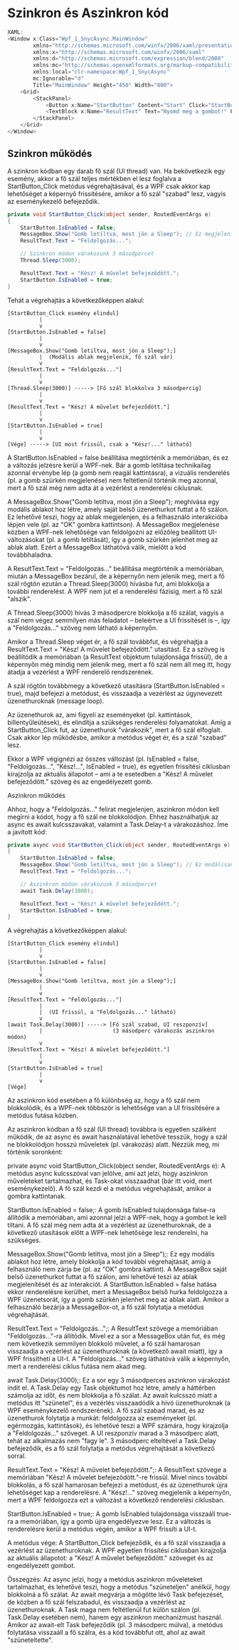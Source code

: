 # Szinkron és Aszinkron kód


```cs
XAML:
<Window x:Class="Wpf_1_SnycAsync.MainWindow"
        xmlns="http://schemas.microsoft.com/winfx/2006/xaml/presentation"
        xmlns:x="http://schemas.microsoft.com/winfx/2006/xaml"
        xmlns:d="http://schemas.microsoft.com/expression/blend/2008"
        xmlns:mc="http://schemas.openxmlformats.org/markup-compatibility/2006"
        xmlns:local="clr-namespace:Wpf_1_SnycAsync"
        mc:Ignorable="d"
        Title="MainWindow" Height="450" Width="800">
    <Grid>
        <StackPanel>
            <Button x:Name="StartButton" Content="Start" Click="StartButton_Click" Width="100" Height="30" Margin="10"/>
            <TextBlock x:Name="ResultText" Text="Nyomd meg a gombot!" FontSize="16" VerticalAlignment="Center" HorizontalAlignment="Center"/>
        </StackPanel>
    </Grid>
</Window>
```



## Szinkron működés

A szinkron kódban egy darab fő szál (UI thread) van. Ha bekövetkezik egy esemény, akkor a fő szál teljes mértékben el lesz foglalva a StartButton_Click metódus végrehajtásával, és a WPF csak akkor kap lehetőséget a képernyő frissítésére, amikor a fő szál "szabad" lesz, vagyis az eseménykezelő befejeződik.

```cs
private void StartButton_Click(object sender, RoutedEventArgs e)
{
    StartButton.IsEnabled = false;
    MessageBox.Show("Gomb letiltva, most jön a Sleep"); // Ez megjelenik
    ResultText.Text = "Feldolgozás...";

    // Szinkron módon várakozunk 3 másodpercet
    Thread.Sleep(3000);

    ResultText.Text = "Kész! A művelet befejeződött.";
    StartButton.IsEnabled = true;
}
```


Tehát a végrehajtás a következőképpen alakul:
```console
[StartButton_Click esemény elindul]
          |
          v
[StartButton.IsEnabled = false] 
          |
          v
[MessageBox.Show("Gomb letiltva, most jön a Sleep");]
          |  (Modális ablak megjelenik, fő szál vár)
          v
[ResultText.Text = "Feldolgozás..."]
          |
          v
[Thread.Sleep(3000)] -----> [Fő szál blokkolva 3 másodpercig]
          |
          v
[ResultText.Text = "Kész! A művelet befejeződött."]
          |
          v
[StartButton.IsEnabled = true]
          |
          v
[Vége] -----> [UI most frissül, csak a "Kész!..." látható]
```

A StartButton.IsEnabled = false beállítása megtörténik a memóriában, és ez a változás jelzésre kerül a WPF-nek. Bár a gomb letiltása technikailag azonnal érvénybe lép (a gomb nem reagál kattintásra), a vizuális renderelés (pl. a gomb szürkén megjelenése) nem feltétlenül történik meg azonnal, mert a fő szál még nem adta át a vezérlést a renderelési ciklusnak.

A MessageBox.Show("Gomb letiltva, most jön a Sleep"); meghívása egy modális ablakot hoz létre, amely saját belső üzenethurkot futtat a fő szálon. Ez lehetővé teszi, hogy az ablak megjelenjen, és a felhasználó interakcióba lépjen vele (pl. az "OK" gombra kattintson). A MessageBox megjelenése közben a WPF-nek lehetősége van feldolgozni az előzőleg beállított UI-változásokat (pl. a gomb letiltását), így a gomb szürkén jelenhet meg az ablak alatt. Ezért a MessageBox láthatóvá válik, mielőtt a kód továbbhaladna.

A ResultText.Text = "Feldolgozás..." beállítása megtörténik a memóriában, miután a MessageBox bezárul, de a képernyőn nem jelenik meg, mert a fő szál rögtön ezután a Thread.Sleep(3000) hívásba fut, ami blokkolja a további renderelést. A WPF nem jut el a renderelési fázisig, mert a fő szál "alszik".

A Thread.Sleep(3000) hívás 3 másodpercre blokkolja a fő szálat, vagyis a szál nem végez semmilyen más feladatot – beleértve a UI frissítését is –, így a "Feldolgozás..." szöveg nem látható a képernyőn.

Amikor a Thread.Sleep véget ér, a fő szál továbbfut, és végrehajtja a ResultText.Text = "Kész! A művelet befejeződött." utasítást. Ez a szöveg is beállítódik a memóriában (a ResultText objektum tulajdonsága frissül), de a képernyőn még mindig nem jelenik meg, mert a fő szál nem áll meg itt, hogy átadja a vezérlést a WPF renderelő rendszerének.

A szál rögtön továbbmegy a következő utasításra (StartButton.IsEnabled = true), majd befejezi a metódust, és visszaadja a vezérlést az úgynevezett üzenethuroknak (message loop).

Az üzenethurok az, ami figyeli az eseményeket (pl. kattintások, billentyűleütések), és elindítja a szükséges renderelési folyamatokat. Amíg a StartButton_Click fut, az üzenethurok "várakozik", mert a fő szál elfoglalt. Csak akkor lép működésbe, amikor a metódus véget ér, és a szál "szabad" lesz.

Ekkor a WPF végignézi az összes változást (pl. IsEnabled = false, "Feldolgozás...", "Kész!...", IsEnabled = true), és egyetlen frissítési ciklusban kirajzolja az aktuális állapotot – ami a te esetedben a "Kész! A művelet befejeződött." szöveg és az engedélyezett gomb.


Aszinkron működés

Ahhoz, hogy a "Feldolgozás..." felirat megjelenjen, aszinkron módon kell megírni a kódot, hogy a fő szál ne blokkolódjon. Ehhez használhatjuk az async és await kulcsszavakat, valamint a Task.Delay-t a várakozáshoz. Íme a javított kód:

```cs
private async void StartButton_Click(object sender, RoutedEventArgs e)
{
    StartButton.IsEnabled = false;
    MessageBox.Show("Gomb letiltva, most jön a Sleep"); // Ez modálisan megjelenik
    ResultText.Text = "Feldolgozás...";

    // Aszinkron módon várakozunk 3 másodpercet
    await Task.Delay(3000);

    ResultText.Text = "Kész! A művelet befejeződött.";
    StartButton.IsEnabled = true;
}
```


A végrehajtás a következőképpen alakul:
```console
[StartButton_Click esemény elindul]
          |
          v
[StartButton.IsEnabled = false]
          |
          v
[MessageBox.Show("Gomb letiltva, most jön a Sleep");]
          |
          v
[ResultText.Text = "Feldolgozás..."]
          |  
          |  (UI frissül, a "Feldolgozás..." látható)
          v
[await Task.Delay(3000)] -----> [Fő szál szabad, UI reszponzív]
          |                      (3 másodperc várakozás aszinkron módon)
          v
[ResultText.Text = "Kész! A művelet befejeződött."]
          |
          v
[StartButton.IsEnabled = true]
          |
          v
[Vége]
```

Az aszinkron kód esetében a fő különbség az, hogy a fő szál nem blokkolódik, és a WPF-nek többször is lehetősége van a UI frissítésére a metódus futása közben.

Az aszinkron kódban a fő szál (UI thread) továbbra is egyetlen szálként működik, de az async és await használatával lehetővé tesszük, hogy a szál ne blokkolódjon hosszú műveletek (pl. várakozás) alatt. Nézzük meg, mi történik soronként:

private async void StartButton_Click(object sender, RoutedEventArgs e):
A metódus async kulcsszóval van jelölve, ami azt jelzi, hogy aszinkron műveleteket tartalmazhat, és Task-okat visszaadhat (bár itt void, mert eseménykezelő).
A fő szál kezdi el a metódus végrehajtását, amikor a gombra kattintanak.

StartButton.IsEnabled = false;:
A gomb IsEnabled tulajdonsága false-ra állítódik a memóriában, ami azonnal jelzi a WPF-nek, hogy a gombot le kell tiltani.
A fő szál még nem adta át a vezérlést az üzenethuroknak, de a következő utasítások előtt a WPF-nek lehetősége lesz renderelni, ha szükséges.

MessageBox.Show("Gomb letiltva, most jön a Sleep");:
Ez egy modális ablakot hoz létre, amely blokkolja a kód további végrehajtását, amíg a felhasználó nem zárja be (pl. az "OK" gombra kattint).
A MessageBox saját belső üzenethurkot futtat a fő szálon, ami lehetővé teszi az ablak megjelenítését és az interakciót.
A StartButton.IsEnabled = false hatása ekkor renderelésre kerülhet, mert a MessageBox belső hurka feldolgozza a WPF üzenetsorát, így a gomb szürkén jelenhet meg az ablak alatt.
Amikor a felhasználó bezárja a MessageBox-ot, a fő szál folytatja a metódus végrehajtását.

ResultText.Text = "Feldolgozás...";:
A ResultText szövege a memóriában "Feldolgozás..."-ra állítódik.
Mivel ez a sor a MessageBox után fut, és még nem következik semmilyen blokkoló művelet, a fő szál hamarosan visszaadja a vezérlést az üzenethuroknak (a következő await miatt), így a WPF frissítheti a UI-t.
A "Feldolgozás..." szöveg láthatóvá válik a képernyőn, mert a renderelési ciklus futása nem akad meg.

await Task.Delay(3000);:
Ez a sor egy 3 másodperces aszinkron várakozást indít el. A Task.Delay egy Task objektumot hoz létre, amely a háttérben számolja az időt, és nem blokkolja a fő szálat.
Az await kulcsszó miatt a metódus itt "szünetel", és a vezérlés visszaadódik a hívó üzenethuroknak (a WPF eseménykezelő rendszerének).
A fő szál szabad marad, és az üzenethurok folytatja a munkát: feldolgozza az eseményeket (pl. egérmozgás, kattintások), és lehetővé teszi a WPF számára, hogy kirajzolja a "Feldolgozás..." szöveget.
A UI reszponzív marad a 3 másodperc alatt, tehát az alkalmazás nem "fagy le".
3 másodperc elteltével a Task.Delay befejeződik, és a fő szál folytatja a metódus végrehajtását a következő sorral.

ResultText.Text = "Kész! A művelet befejeződött.";:
A ResultText szövege a memóriában "Kész! A művelet befejeződött."-re frissül.
Mivel nincs további blokkolás, a fő szál hamarosan befejezi a metódust, és az üzenethurok újra lehetőséget kap a renderelésre.
A "Kész!..." szöveg megjelenik a képernyőn, mert a WPF feldolgozza ezt a változást a következő renderelési ciklusban.

StartButton.IsEnabled = true;:
A gomb IsEnabled tulajdonsága visszaáll true-ra a memóriában, így a gomb újra engedélyezve lesz.
Ez a változás is renderelésre kerül a metódus végén, amikor a WPF frissíti a UI-t.

A metódus vége:
A StartButton_Click befejeződik, és a fő szál visszaadja a vezérlést az üzenethuroknak.
A WPF egyetlen frissítési ciklusban kirajzolja az aktuális állapotot: a "Kész! A művelet befejeződött." szöveget és az engedélyezett gombot.


Összegzés:
Az async jelzi, hogy a metódus aszinkron műveleteket tartalmazhat, és lehetővé teszi, hogy a metódus "szüneteljen" anélkül, hogy blokkolná a fő szálat.
Az await megvárja a mögötte lévő Task befejezését, de közben a fő szál felszabadul, és visszaadja a vezérlést az üzenethuroknak. A Task maga nem feltétlenül fut külön szálon (pl. Task.Delay esetében nem), hanem egy aszinkron mechanizmust használ.
Amikor az await-elt Task befejeződik (pl. 3 másodperc múlva), a metódus folytatása visszaáll a fő szálra, és a kód továbbfut ott, ahol az await "szüneteltette".


